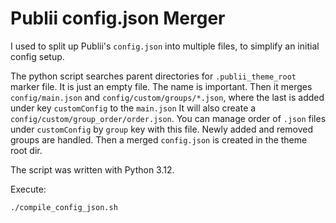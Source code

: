 # Publii config.json Merger

I used to split up Publii's `config.json` into multiple files, to simplify an initial config setup.

The python script searches parent directories for `.publii_theme_root` marker file. It is just an empty file. The name is important.
Then it merges `config/main.json` and `config/custom/groups/*.json`, where the last is added under key `customConfig` to the `main.json`
It will also create a `config/custom/group_order/order.json`. You can manage order of `.json` files under `customConfig` by `group` key with this file.
Newly added and removed groups are handled.
Then a merged `config.json` is created in the theme root dir.

The script was written with Python 3.12.

Execute:
```bash
./compile_config_json.sh
```
